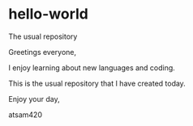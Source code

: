 # hello-world
The usual repository

Greetings everyone,

I enjoy learning about new languages and coding. 

This is the usual repository that I have created today.

Enjoy your day,

atsam420

